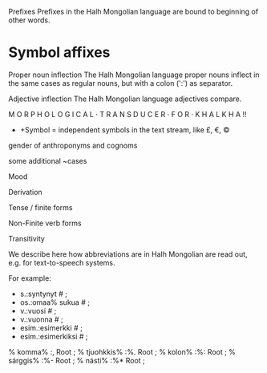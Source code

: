 








Prefixes
Prefixes in the Halh Mongolian language are bound to beginning of other words.




# Symbol affixes





Proper noun inflection
The Halh Mongolian language proper nouns inflect in the same cases as regular
nouns, but with a colon (':') as separator.



Adjective inflection
The Halh Mongolian language adjectives compare.



M O R P H O L O G I C A L · T R A N S D U C E R · F O R · K H A L K H A  !!



 * +Symbol = independent symbols in the text stream, like £, €, ©


gender of anthroponyms and cognoms







some additional ~cases





Mood

Derivation

Tense / finite forms


Non-Finite verb forms


Transitivity














We describe here how abbreviations are in Halh Mongolian are read out, e.g.
for text-to-speech systems.

For example:

 * s.:syntynyt # ;  
 * os.:omaa% sukua # ;  
 * v.:vuosi # ;  
 * v.:vuonna # ;  
 * esim.:esimerkki # ; 
 * esim.:esimerkiksi # ; 


















































% komma% :,      Root ;
% tjuohkkis% :%. Root ;
% kolon% :%:     Root ;
% sárggis% :%-   Root ; 
% násti% :%*     Root ; 

